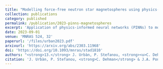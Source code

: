```yaml
---
title: "Modelling force-free neutron star magnetospheres using physics-informed neural networks"
collection: publications
category: published
permalink: /publication/2023-pinns-magnetospheres
excerpt: 'Application of physics-informed neural networks (PINNs) to model force-free magnetospheres around neutron stars, bridging machine learning and astrophysical modeling.'
date: 2023-09-01
venue: 'MNRAS 524, 32'
paperurl: '/files/urban2023.pdf'
arxivurl: 'https://arxiv.org/abs/2303.11968'
doi: 'https://doi.org/10.1093/mnras/stad1810'
authors: "<strong>13.</strong> J. Urbàn, P. Stefanou, <strong><u>C. Dehman</u></strong>, J.A. Pons"
citation: 'J. Urbàn, P. Stefanou, <strong>C. Dehman</strong> & J.A. Pons (2023). <small><strong>Modelling force-free neutron star magnetospheres using physics-informed neural networks</strong></small>. <em>MNRAS <b>524</b>, 32</em>. (<a href="https://arxiv.org/abs/2303.11968">arXiv</a>, <a href="https://ui.adsabs.harvard.edu/abs/2023arXiv230311968U/abstract">ADS</a>, <a href="https://doi.org/10.1093/mnras/stad1810">DOI</a>)'
---
```

